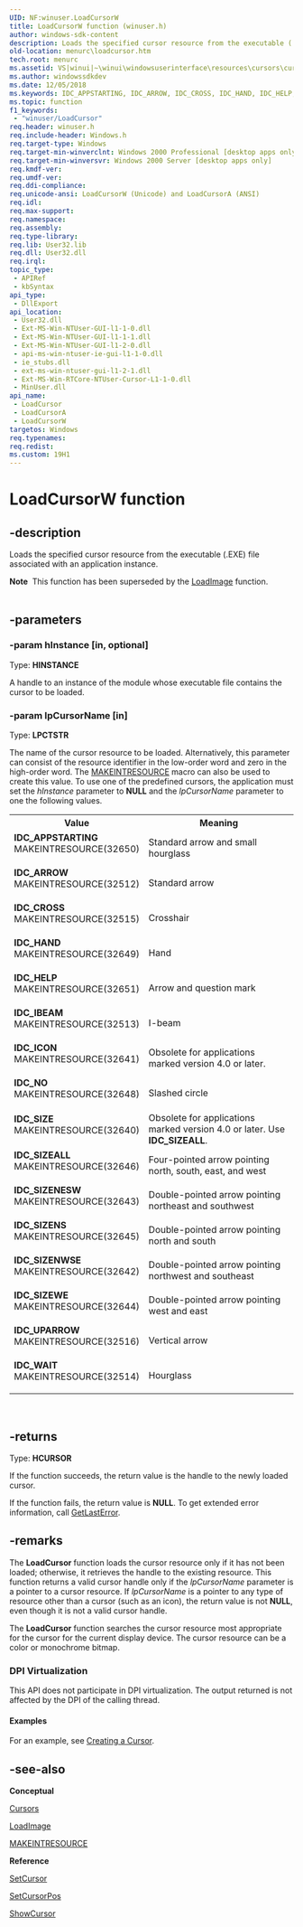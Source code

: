 ```yaml
---
UID: NF:winuser.LoadCursorW
title: LoadCursorW function (winuser.h)
author: windows-sdk-content
description: Loads the specified cursor resource from the executable (.EXE) file associated with an application instance.
old-location: menurc\loadcursor.htm
tech.root: menurc
ms.assetid: VS|winui|~\winui\windowsuserinterface\resources\cursors\cursorreference\cursorfunctions\loadcursor.htm
ms.author: windowssdkdev
ms.date: 12/05/2018
ms.keywords: IDC_APPSTARTING, IDC_ARROW, IDC_CROSS, IDC_HAND, IDC_HELP, IDC_IBEAM, IDC_ICON, IDC_NO, IDC_SIZE, IDC_SIZEALL, IDC_SIZENESW, IDC_SIZENS, IDC_SIZENWSE, IDC_SIZEWE, IDC_UPARROW, IDC_WAIT, LoadCursor, LoadCursor function [Menus and Other Resources], LoadCursorA, LoadCursorW, _win32_LoadCursor, _win32_loadcursor_cpp, menurc.loadcursor, winui._win32_loadcursor, winuser/LoadCursor, winuser/LoadCursorA, winuser/LoadCursorW
ms.topic: function
f1_keywords: 
 - "winuser/LoadCursor"
req.header: winuser.h
req.include-header: Windows.h
req.target-type: Windows
req.target-min-winverclnt: Windows 2000 Professional [desktop apps only]
req.target-min-winversvr: Windows 2000 Server [desktop apps only]
req.kmdf-ver: 
req.umdf-ver: 
req.ddi-compliance: 
req.unicode-ansi: LoadCursorW (Unicode) and LoadCursorA (ANSI)
req.idl: 
req.max-support: 
req.namespace: 
req.assembly: 
req.type-library: 
req.lib: User32.lib
req.dll: User32.dll
req.irql: 
topic_type:
 - APIRef
 - kbSyntax
api_type:
 - DllExport
api_location:
 - User32.dll
 - Ext-MS-Win-NTUser-GUI-l1-1-0.dll
 - Ext-MS-Win-NTUser-GUI-l1-1-1.dll
 - Ext-MS-Win-NTUser-GUI-l1-2-0.dll
 - api-ms-win-ntuser-ie-gui-l1-1-0.dll
 - ie_stubs.dll
 - ext-ms-win-ntuser-gui-l1-2-1.dll
 - Ext-MS-Win-RTCore-NTUser-Cursor-L1-1-0.dll
 - MinUser.dll
api_name:
 - LoadCursor
 - LoadCursorA
 - LoadCursorW
targetos: Windows
req.typenames: 
req.redist: 
ms.custom: 19H1
---
```


# LoadCursorW function


## -description


Loads the specified cursor resource from the executable (.EXE) file associated with an application instance.
<div class="alert"><b>Note</b>  This function has been superseded by the <a href="https://docs.microsoft.com/windows/desktop/api/winuser/nf-winuser-loadimagea">LoadImage</a> function.</div><div> </div>

## -parameters




### -param hInstance [in, optional]

Type: <b>HINSTANCE</b>

A handle to an instance of the module whose executable file contains the cursor to be loaded. 


### -param lpCursorName [in]

Type: <b>LPCTSTR</b>

The name of the cursor resource to be loaded. Alternatively, this parameter can consist of the resource identifier in the low-order word and zero in the high-order word. The <a href="https://docs.microsoft.com/windows/desktop/api/winuser/nf-winuser-makeintresourcea">MAKEINTRESOURCE</a> macro can also be used to create this value. To use one of the predefined cursors, the application must set the <i>hInstance</i> parameter to <b>NULL</b> and the <i>lpCursorName</i> parameter to one the following values.

<table>
<tr>
<th>Value</th>
<th>Meaning</th>
</tr>
<tr>
<td width="40%"><a id="IDC_APPSTARTING"></a><a id="idc_appstarting"></a><dl>
<dt><b>IDC_APPSTARTING</b></dt>
<dt>MAKEINTRESOURCE(32650)</dt>
</dl>
</td>
<td width="60%">
Standard arrow and small hourglass

</td>
</tr>
<tr>
<td width="40%"><a id="IDC_ARROW"></a><a id="idc_arrow"></a><dl>
<dt><b>IDC_ARROW</b></dt>
<dt>MAKEINTRESOURCE(32512)</dt>
</dl>
</td>
<td width="60%">
Standard arrow

</td>
</tr>
<tr>
<td width="40%"><a id="IDC_CROSS"></a><a id="idc_cross"></a><dl>
<dt><b>IDC_CROSS</b></dt>
<dt>MAKEINTRESOURCE(32515)</dt>
</dl>
</td>
<td width="60%">
Crosshair

</td>
</tr>
<tr>
<td width="40%"><a id="IDC_HAND"></a><a id="idc_hand"></a><dl>
<dt><b>IDC_HAND</b></dt>
<dt>MAKEINTRESOURCE(32649)</dt>
</dl>
</td>
<td width="60%">
 Hand

</td>
</tr>
<tr>
<td width="40%"><a id="IDC_HELP"></a><a id="idc_help"></a><dl>
<dt><b>IDC_HELP</b></dt>
<dt>MAKEINTRESOURCE(32651)</dt>
</dl>
</td>
<td width="60%">
Arrow and question mark

</td>
</tr>
<tr>
<td width="40%"><a id="IDC_IBEAM"></a><a id="idc_ibeam"></a><dl>
<dt><b>IDC_IBEAM</b></dt>
<dt>MAKEINTRESOURCE(32513)</dt>
</dl>
</td>
<td width="60%">
I-beam

</td>
</tr>
<tr>
<td width="40%"><a id="IDC_ICON"></a><a id="idc_icon"></a><dl>
<dt><b>IDC_ICON</b></dt>
<dt>MAKEINTRESOURCE(32641)</dt>
</dl>
</td>
<td width="60%">
Obsolete for applications marked version 4.0 or later.

</td>
</tr>
<tr>
<td width="40%"><a id="IDC_NO"></a><a id="idc_no"></a><dl>
<dt><b>IDC_NO</b></dt>
<dt>MAKEINTRESOURCE(32648)</dt>
</dl>
</td>
<td width="60%">
Slashed circle

</td>
</tr>
<tr>
<td width="40%"><a id="IDC_SIZE"></a><a id="idc_size"></a><dl>
<dt><b>IDC_SIZE</b></dt>
<dt>MAKEINTRESOURCE(32640)</dt>
</dl>
</td>
<td width="60%">
Obsolete for applications marked version 4.0 or later. Use <b>IDC_SIZEALL</b>.

</td>
</tr>
<tr>
<td width="40%"><a id="IDC_SIZEALL"></a><a id="idc_sizeall"></a><dl>
<dt><b>IDC_SIZEALL</b></dt>
<dt>MAKEINTRESOURCE(32646)</dt>
</dl>
</td>
<td width="60%">
Four-pointed arrow pointing north, south, east, and west

</td>
</tr>
<tr>
<td width="40%"><a id="IDC_SIZENESW"></a><a id="idc_sizenesw"></a><dl>
<dt><b>IDC_SIZENESW</b></dt>
<dt>MAKEINTRESOURCE(32643)</dt>
</dl>
</td>
<td width="60%">
Double-pointed arrow pointing northeast and southwest

</td>
</tr>
<tr>
<td width="40%"><a id="IDC_SIZENS"></a><a id="idc_sizens"></a><dl>
<dt><b>IDC_SIZENS</b></dt>
<dt>MAKEINTRESOURCE(32645)</dt>
</dl>
</td>
<td width="60%">
Double-pointed arrow pointing north and south

</td>
</tr>
<tr>
<td width="40%"><a id="IDC_SIZENWSE"></a><a id="idc_sizenwse"></a><dl>
<dt><b>IDC_SIZENWSE</b></dt>
<dt>MAKEINTRESOURCE(32642)</dt>
</dl>
</td>
<td width="60%">
Double-pointed arrow pointing northwest and southeast

</td>
</tr>
<tr>
<td width="40%"><a id="IDC_SIZEWE"></a><a id="idc_sizewe"></a><dl>
<dt><b>IDC_SIZEWE</b></dt>
<dt>MAKEINTRESOURCE(32644)</dt>
</dl>
</td>
<td width="60%">
Double-pointed arrow pointing west and east

</td>
</tr>
<tr>
<td width="40%"><a id="IDC_UPARROW"></a><a id="idc_uparrow"></a><dl>
<dt><b>IDC_UPARROW</b></dt>
<dt>MAKEINTRESOURCE(32516)</dt>
</dl>
</td>
<td width="60%">
Vertical arrow

</td>
</tr>
<tr>
<td width="40%"><a id="IDC_WAIT"></a><a id="idc_wait"></a><dl>
<dt><b>IDC_WAIT</b></dt>
<dt>MAKEINTRESOURCE(32514)</dt>
</dl>
</td>
<td width="60%">
Hourglass

</td>
</tr>
</table>
 


## -returns



Type: <b>HCURSOR</b>

If the function succeeds, the return value is the handle to the newly loaded cursor.

If the function fails, the return value is <b>NULL</b>. To get extended error information, call <a href="https://docs.microsoft.com/windows/desktop/api/errhandlingapi/nf-errhandlingapi-getlasterror">GetLastError</a>. 




## -remarks



The <b>LoadCursor</b> function loads the cursor resource only if it has not been loaded; otherwise, it retrieves the handle to the existing resource. This function returns a valid cursor handle only if the <i>lpCursorName</i> parameter is a pointer to a cursor resource. If <i>lpCursorName</i> is a pointer to any type of resource other than a cursor (such as an icon), the return value is not <b>NULL</b>, even though it is not a valid cursor handle. 

The <b>LoadCursor</b> function searches the cursor resource most appropriate for the cursor for the current display device. The cursor resource can be a color or monochrome bitmap. 

<h3><a id="DPI_Virtualization"></a><a id="dpi_virtualization"></a><a id="DPI_VIRTUALIZATION"></a>DPI Virtualization</h3>
This API does not participate in DPI virtualization. The output returned is not affected by the DPI of the calling thread.


#### Examples

For an example, see <a href="https://docs.microsoft.com/windows/desktop/menurc/using-cursors">Creating a Cursor</a>.

<div class="code"></div>



## -see-also




<b>Conceptual</b>



<a href="https://docs.microsoft.com/windows/desktop/menurc/cursors">Cursors</a>



<a href="https://docs.microsoft.com/windows/desktop/api/winuser/nf-winuser-loadimagea">LoadImage</a>



<a href="https://docs.microsoft.com/windows/desktop/api/winuser/nf-winuser-makeintresourcea">MAKEINTRESOURCE</a>



<b>Reference</b>



<a href="https://docs.microsoft.com/windows/desktop/api/winuser/nf-winuser-setcursor">SetCursor</a>



<a href="https://docs.microsoft.com/windows/desktop/api/winuser/nf-winuser-setcursorpos">SetCursorPos</a>



<a href="https://docs.microsoft.com/windows/desktop/api/winuser/nf-winuser-showcursor">ShowCursor</a>
 

 

